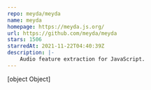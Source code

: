 ```yaml
---
repo: meyda/meyda
name: meyda
homepage: https://meyda.js.org/
url: https://github.com/meyda/meyda
stars: 1506
starredAt: 2021-11-22T04:40:39Z
description: |-
    Audio feature extraction for JavaScript.
---
```


[object Object]
